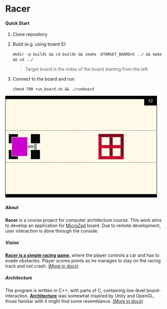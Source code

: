 # Racer

#### Quick Start
1. Clone repository
2. Build (e.g. using board 5):
 
    `mkdir -p builds && cd builds && cmake -DTARGET_BOARD=5 ../ && make && cd ../`
    > Target board is the index of the board starting from the left.
    
3. Connect to the board and run.

    `chmod 700 run_board.sh && ./runboard`

![Game View](./docs/images/game_view.png)

##### About

**Racer** is a course project for computer architecture course. This work aims to develop an application
for [MicroZed](http://microzed.org/product/microzed) board. Due to remote development, user interaction is
done through the console.

##### Vision

**[Racer is a simple racing game](./docs/vision.md)**, where the player controls
a car and has to evade obstacles. Player scores points as he manages to stay on the racing track and not crash.
[(More in docs)](./docs/vision.md)

##### Architecture

The program is written in C++, with parts of C, containing low-level board-interaction. 
**[Architecture](./docs/architecture.md)** was somewhat inspired by Unity and
OpenGL, those familiar with it might find some resemblance. 
[(More in docs)](./docs/architecture.md)
